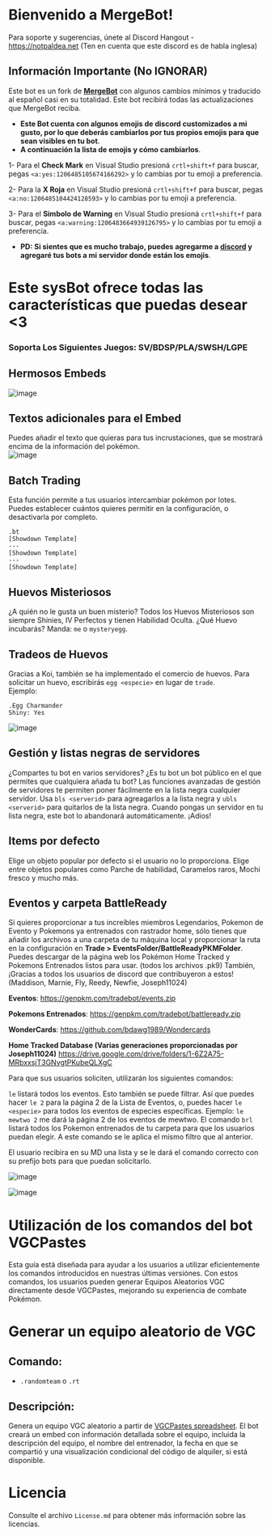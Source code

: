 # Bienvenido a MergeBot!
Para soporte y sugerencias, únete al Discord Hangout - https://notpaldea.net (Ten en cuenta que este discord es de habla inglesa)

## Información Importante (No IGNORAR)
Este bot es un fork de [**MergeBot**](https://github.com/bdawg1989/MergeBot) con algunos cambios mínimos y traducido al español casi en su totalidad.
Este bot recibirá todas las actualizaciones que MergeBot reciba. 

- __Este Bot cuenta con algunos emojis de discord customizados a mi gusto, por lo que deberás cambiarlos por tus propios emojis para que sean visibles en tu bot__.
- __A continuación la lista de emojis y cómo cambiarlos__.
  
1- Para el **Check Mark** en Visual Studio presioná `crtl+shift+f` para buscar, pegas `<a:yes:1206485105674166292>` y lo cambias por tu emoji a preferencia.

2- Para la **X Roja** en Visual Studio presioná `crtl+shift+f` para buscar, pegas `<a:no:1206485104424128593>` y lo cambias por tu emoji a preferencia.

3- Para el **Simbolo de Warning** en Visual Studio presioná `crtl+shift+f` para buscar, pegas `<a:warning:1206483664939126795>` y lo cambias por tu emoji a preferencia.

- __PD: Si sientes que es mucho trabajo, puedes agregarme a [discord](https://discordid.netlify.app/?id=271701484922601472) y agregaré tus bots a mi servidor donde están los emojis__.

# Este sysBot ofrece todas las características que puedas desear <3
### Soporta Los Siguientes Juegos:  SV/BDSP/PLA/SWSH/LGPE

## Hermosos Embeds                                       
![image](https://i.imgur.com/GziHZJ7.png)

## Textos adicionales para el Embed
Puedes añadir el texto que quieras para tus incrustaciones, que se mostrará encima de la información del pokémon.                                                                                                                                                            
![image](https://i.imgur.com/z2suYVK.png)

## Batch Trading
Esta función permite a tus usuarios intercambiar pokémon por lotes.  Puedes establecer cuántos quieres permitir en la configuración, o desactivarla por completo.
```
.bt
[Showdown Template]
---
[Showdown Template]
---
[Showdown Template]
```

## Huevos Misteriosos
¿A quién no le gusta un buen misterio?
Todos los Huevos Misteriosos son siempre Shinies, IV Perfectos y tienen Habilidad Oculta.  ¿Qué Huevo incubarás?
Manda: `me` o `mysteryegg`.

## Tradeos de Huevos
Gracias a Koi, también se ha implementado el comercio de huevos.
Para solicitar un huevo, escribirás `egg <especie>` en lugar de `trade`.                                                                                                          
Ejemplo:  
```
.Egg Charmander
Shiny: Yes
```

![image](https://i.imgur.com/Xr4zwWI.png)

## Gestión y listas negras de servidores
¿Compartes tu bot en varios servidores?  ¿Es tu bot un bot público en el que permites que cualquiera añada tu bot?
Las funciones avanzadas de gestión de servidores te permiten poner fácilmente en la lista negra cualquier servidor.
Usa `bls <serverid>` para agreagarlos a la lista negra y `ubls <serverid>` para quitarlos de la lista negra.
Cuando pongas un servidor en tu lista negra, este bot lo abandonará automáticamente.  ¡Adios!

## Items por defecto
Elige un objeto popular por defecto si el usuario no lo proporciona.  Elige entre objetos populares como Parche de habilidad, Caramelos raros, Mochi fresco y mucho más.

## Eventos y carpeta BattleReady
Si quieres proporcionar a tus increíbles miembros Legendarios,  Pokemon de Evento y Pokemons ya entrenados con rastrador home, sólo tienes que añadir los archivos a una carpeta de tu máquina local y proporcionar la ruta en la configuración en **Trade > EventsFolder/BattleReadyPKMFolder**.
Puedes descargar de la página web los Pokémon Home Tracked y Pokemons Entrenados listos para usar.  (todos los archivos .pk9) También, ¡Gracias a todos los usuarios de discord que contribuyeron a estos!  (Maddison, Marnie, Fly, Reedy, Newfie, Joseph11024)

__**Eventos**__: https://genpkm.com/tradebot/events.zip

__**Pokemons Entrenados**__:  https://genpkm.com/tradebot/battleready.zip

__**WonderCards**__: https://github.com/bdawg1989/Wondercards

__**Home Tracked Database (Varias generaciones proporcionadas por Joseph11024)**__
https://drive.google.com/drive/folders/1-6Z2A75-MRbxxsjT3GNvgtPKubeQLXgC

Para que sus usuarios soliciten, utilizarán los siguientes comandos:

`le` listará todos los eventos.  Esto también se puede filtrar.  Así que puedes hacer `le 2` para la página 2 de la Lista de Eventos, o, puedes hacer `le <especie>` para todos los eventos de especies específicas. Ejemplo: `le mewtwo 2` me dará la página 2 de los eventos de mewtwo.
El comando `brl` listará todos los Pokemon entrenados de tu carpeta para que los usuarios puedan elegir.  A este comando se le aplica el mismo filtro que al anterior.

El usuario recibira en su MD una lista y se le dará el comando correcto con su prefijo bots para que puedan solicitarlo.

![image](https://i.imgur.com/JXNf0Vq.png)

![image](https://i.imgur.com/55Owr4v.png)

# Utilización de los comandos del bot VGCPastes
Esta guía está diseñada para ayudar a los usuarios a utilizar eficientemente los comandos introducidos en nuestras últimas versiónes. Con estos comandos, los usuarios pueden generar Equipos Aleatorios VGC directamente desde VGCPastes, mejorando su experiencia de combate Pokémon.
# Generar un equipo aleatorio de VGC
## Comando:
- `.randomteam` o `.rt`
## Descripción:
Genera un equipo VGC aleatorio a partir de [VGCPastes spreadsheet](https://docs.google.com/spreadsheets/d/1axlwmzPA49rYkqXh7zHvAtSP-TKbM0ijGYBPRflLSWw/edit#gid=1837599752). El bot creará un embed con información detallada sobre el equipo, incluida la descripción del equipo, el nombre del entrenador, la fecha en que se compartió y una visualización condicional del código de alquiler, si está disponible.

# Licencia
Consulte el archivo `License.md` para obtener más información sobre las licencias.

